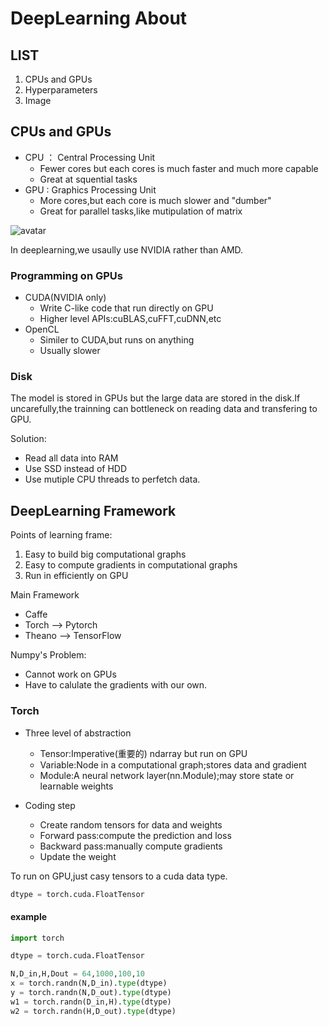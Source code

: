 # DeepLearning About

## LIST

1. CPUs and GPUs
2. Hyperparameters
3. Image


## CPUs and GPUs

- CPU ： Central Processing Unit
  - Fewer cores but each cores is much faster and much more capable
  - Great at squential  tasks
- GPU :  Graphics Processing Unit
  - More cores,but each core is much slower and "dumber"
  - Great for parallel tasks,like mutipulation of matrix

![avatar](./L8_Pic1.png)

In deeplearning,we usaully use NVIDIA rather than AMD.

### Programming on GPUs
- CUDA(NVIDIA only)
  - Write C-like code that run directly on GPU
  - Higher level APIs:cuBLAS,cuFFT,cuDNN,etc
- OpenCL
  - Similer to CUDA,but runs on anything
  - Usually slower

### Disk
The model is stored in GPUs but the large data are stored in the disk.If uncarefully,the trainning can bottleneck on reading data and transfering to GPU.

Solution:
- Read all data into RAM
- Use SSD instead of HDD
- Use mutiple CPU threads to perfetch data.

## DeepLearning Framework

Points of learning frame:
  1. Easy to build big computational graphs
  2. Easy to compute gradients in computational graphs
  3. Run in efficiently on GPU

Main Framework

- Caffe 
- Torch --> Pytorch
- Theano --> TensorFlow

Numpy's Problem:
- Cannot work on GPUs
- Have to calulate the gradients with our own.

### Torch
- Three level of abstraction
  - Tensor:Imperative(重要的) ndarray but run on GPU
  - Variable:Node in a computational graph;stores data and gradient
  - Module:A neural network layer(nn.Module);may store state or learnable weights

- Coding step
  - Create random tensors for data and weights
  - Forward pass:compute the prediction and loss
  - Backward pass:manually compute gradients
  - Update the weight

To run on GPU,just casy tensors to a cuda data type.
```python
dtype = torch.cuda.FloatTensor
```

#### example
```python
import torch

dtype = torch.cuda.FloatTensor

N,D_in,H,Dout = 64,1000,100,10
x = torch.randn(N,D_in).type(dtype)
y = torch.randn(N,D_out).type(dtype)
w1 = torch.randn(D_in,H).type(dtype)
w2 = torch.randn(H,D_out).type(dtype)

```
